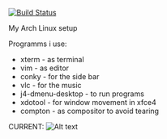 [![Build Status](https://travis-ci.org/madnight/dotfiles.svg?branch=master)](https://travis-ci.org/madnight/dotfiles)

My Arch Linux setup 

Programms i use:
+  xterm - as terminal
+  vim - as editor
+  conky - for the side bar
+  vlc - for the music 
+  j4-dmenu-desktop - to run programs
+  xdotool - for window movement in xfce4
+  compton - as compositor to avoid tearing

CURRENT:
![Alt text](https://raw.github.com/madnight/dotfiles/master/screenshot.png "SCREENSHOT")
